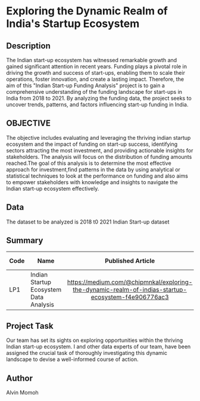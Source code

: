 # Exploring the Dynamic Realm of India's Startup Ecosystem
## Description
The Indian start-up ecosystem has witnessed remarkable growth and gained significant attention in recent years. Funding plays a pivotal role in driving the growth and success of start-ups, enabling them to scale their operations, foster innovation, and create a lasting impact. Therefore, the aim of this "Indian Start-up Funding Analysis" project is to gain a comprehensive understanding of the funding landscape for start-ups in India from 2018 to 2021. By analyzing the funding data, the project seeks to uncover trends, patterns, and factors influencing start-up funding in India.

## OBJECTIVE
The objective includes evaluating and leveraging the thriving indian startup ecosystem and the impact of funding on start-up success, identifying sectors attracting the most investment, and providing actionable insights for stakeholders. The analysis will focus on the distribution of funding amounts reached.The goal of this analysis is to determine the most effective approach for investment,find patterns in the data by using analytical or statistical techniques to look at the performance on funding and also aims to empower stakeholders with knowledge and insights to navigate the Indian start-up ecosystem effectively.

## Data 
The dataset to be analyzed is 2018 t0 2021 Indian Start-up dataset

## Summary
| Code      | Name        | Published Article |  Deployed App |
|-----------|-------------|:-------------:|------:|
| LP1 | Indian Startup Ecosystem Data Analysis |    https://medium.com/@chipmnkal/exploring-the-dynamic-realm-of-indias-startup-ecosystem-f4e906776ac3    |          |

## Project Task
Our team has set its sights on exploring opportunities within the thriving Indian start-up ecosystem. I and other data experts of our team, have been assigned the crucial task of thoroughly investigating this dynamic landscape to devise a well-informed course of action.

## Author
Alvin Momoh

